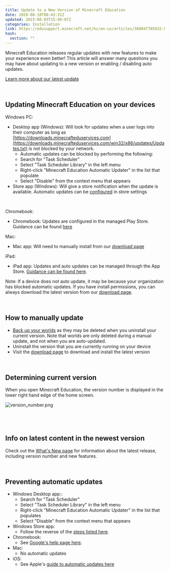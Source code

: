```yaml
---
title: Update to a New Version of Minecraft Education
date: 2020-08-18T00:43:31Z
updated: 2023-08-03T15:49:07Z
categories: Installation
link: https://edusupport.minecraft.net/hc/en-us/articles/360047705032-Update-to-a-New-Version-of-Minecraft-Education
hash:
  section: ""
---
```


Minecraft Education releases regular updates with new features to make your experience even better! This article will answer many questions you may have about updating to a new version or enabling / disabling auto updates.

[Learn more about our latest update](https://aka.ms/meewhatsnew)

 

## Updating Minecraft Education on your devices

Windows PC:

- Desktop app (Windows): Will look for updates when a user logs into their computer as long as [https://downloads.minecrafteduservices.com](https://downloads.minecrafteduservices.com/win32/x86/updates/Updates.txt) is not blocked by your network.
  - Automatic updates can be blocked by performing the following:
  - Search for "Task Scheduler"
  - Select "Task Scheduler Library" in the left menu
  - Right-click "Minecraft Education Automatic Updater" in the list that populate
  - Select "Disable" from the context menu that appears
- Store app (Windows): Will give a store notification when the update is available. Automatic updates can be [configured](https://support.microsoft.com/en-us/help/15081/windows-turn-on-automatic-app-updates) in store settings

 

Chromebook:

- Chromebook: Updates are configured in the managed Play Store. Guidance can be found [here](https://support.google.com/googleplay/work/answer/9350374?hl=en)

Mac:

- Mac app: Will need to manually install from our [download page](https://aka.ms/MEEDownloadPage)

iPad:

- iPad app: Updates and auto updates can be managed through the App Store. [Guidance can be found here](https://support.apple.com/en-us/HT202180#:~:text=How%20to%20turn%20on%20or%20turn%20off%20automatic,%26gt%3B%20Preferences.%203%20Select%20or%20deselect%20Automatic%20Updates.). 

Note: If a device does not auto update, it may be because your organization has blocked automatic updates. If you have install permissions, you can always download the latest version from our [download page](https://aka.ms/MEEDownloadPage).

 

## How to manually update

- [Back up your worlds](../Teaching-With-Minecraft/Import-Export-and-Manage-Worlds.360047555391.md) as they may be deleted when you uninstall your current version. Note that worlds are only deleted during a manual update, and not when you are auto-updated.
- Uninstall the version that you are currently running on your device
- Visit the [download page](https://aka.ms/MEEDownloadPage) to download and install the latest version

 

## Determining current version

When you open Minecraft Education, the version number is displayed in the lower right hand edge of the home screen.

![version_number.png](https://edusupport.minecraft.net/hc/article_attachments/360065110572)

##  

## Info on latest content in the newest version

Check out the [What's New page](https://aka.ms/meewhatsnew) for information about the latest release, including version number and new features.

 

## Preventing automatic updates

- Windows Desktop app::
  - Search for "Task Scheduler"
  - Select "Task Scheduler Library" in the left menu
  - Right-click "Minecraft Education Automatic Updater" in the list that populates
  - Select "Disable" from the context menu that appears
- Windows Store app:
  - Follow the reverse of the [steps listed here](https://support.microsoft.com/en-us/windows/turn-on-automatic-app-updates-70634d32-4657-dc76-632b-66048978e51b).
- Chromebook:
  - See [Google's help page here](https://support.google.com/googleplay/work/answer/9350374?hl=en).
- Mac:
  - No automatic updates
- iOS:
  - See Apple's [guide to automatic updates here](https://support.apple.com/en-us/HT202180#:~:text=How%20to%20turn%20on%20or%20turn%20off%20automatic,%26gt%3B%20Preferences.%203%20Select%20or%20deselect%20Automatic%20Updates.)
